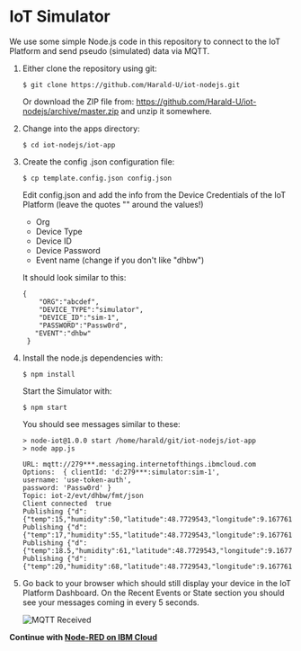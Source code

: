 #  IoT Simulator 

We use some simple Node.js code in this repository to connect to the IoT Platform and send pseudo (simulated) data via MQTT.

1. Either clone the repository using git:
   ```
   $ git clone https://github.com/Harald-U/iot-nodejs.git
   ```
   Or download the ZIP file from:
   https://github.com/Harald-U/iot-nodejs/archive/master.zip and unzip it somewhere.

 2. Change into the apps directory:
    ```
    $ cd iot-nodejs/iot-app
    ```
    
3. Create the config .json configuration file:
    ```
    $ cp template.config.json config.json
   ```
   Edit config.json and add the info from the Device Credentials of the IoT Platform (leave the quotes "" around the values!)
   * Org 
   * Device Type
   * Device ID
   * Device Password
   * Event name (change if you don't like "dhbw")

   It should look similar to this:

   ```
   {
       "ORG":"abcdef",
       "DEVICE_TYPE":"simulator",
       "DEVICE_ID":"sim-1",
       "PASSWORD":"Passw0rd",
      "EVENT":"dhbw"
    }
   ```

4. Install the node.js dependencies with:

    ```
    $ npm install
    ```

    Start the Simulator with:

    ```
    $ npm start
    ```

    You should see messages similar to these:

    ```
    > node-iot@1.0.0 start /home/harald/git/iot-nodejs/iot-app
    > node app.js

    URL: mqtt://279***.messaging.internetofthings.ibmcloud.com
    Options:  { clientId: 'd:279***:simulator:sim-1',
    username: 'use-token-auth',
    password: 'Passw0rd' }
    Topic: iot-2/evt/dhbw/fmt/json
    Client connected  true
    Publishing {"d":{"temp":15,"humidity":50,"latitude":48.7729543,"longitude":9.1677613}}
    Publishing {"d":{"temp":17,"humidity":55,"latitude":48.7729543,"longitude":9.1677613}}
    Publishing {"d":{"temp":18.5,"humidity":61,"latitude":48.7729543,"longitude":9.1677613}}
    Publishing {"d":{"temp":20,"humidity":68,"latitude":48.7729543,"longitude":9.1677613}}
    ```

5. Go back to your browser which should still display your device in the IoT Platform Dashboard. On the Recent Events or State section you should see your messages coming in every 5 seconds.

    ![MQTT Received](images/MQTTMessages.png)
    

__Continue with [Node-RED on IBM Cloud](documents/NODERED.md)__   